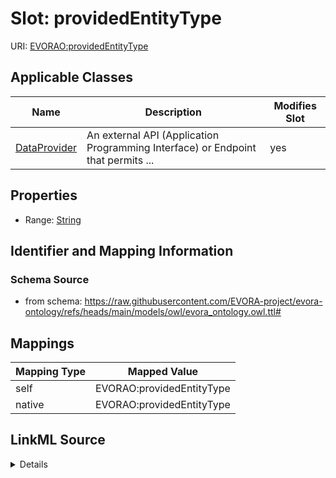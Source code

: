 

# Slot: providedEntityType



URI: [EVORAO:providedEntityType](https://raw.githubusercontent.com/EVORA-project/evora-ontology/refs/heads/main/models/owl/evora_ontology.owl.ttl#providedEntityType)



<!-- no inheritance hierarchy -->





## Applicable Classes

| Name | Description | Modifies Slot |
| --- | --- | --- |
| [DataProvider](DataProvider.md) | An external API (Application Programming Interface) or Endpoint that permits ... |  yes  |







## Properties

* Range: [String](String.md)





## Identifier and Mapping Information







### Schema Source


* from schema: https://raw.githubusercontent.com/EVORA-project/evora-ontology/refs/heads/main/models/owl/evora_ontology.owl.ttl#




## Mappings

| Mapping Type | Mapped Value |
| ---  | ---  |
| self | EVORAO:providedEntityType |
| native | EVORAO:providedEntityType |




## LinkML Source

<details>
```yaml
name: providedEntityType
from_schema: https://raw.githubusercontent.com/EVORA-project/evora-ontology/refs/heads/main/models/owl/evora_ontology.owl.ttl#
rank: 1000
alias: providedEntityType
domain_of:
- DataProvider
range: string

```
</details>